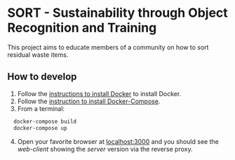 # SORT - Sustainability through Object Recognition and Training

This project aims to educate members of a community on how to sort residual waste items.

## How to develop

1. Follow the [instructions to install Docker](https://docs.docker.com/engine/installation/) to install Docker.
2. Follow the [instruction to install Docker-Compose](https://docs.docker.com/compose/install/).
3. From a terminal:

  ```sh
    docker-compose build
    docker-compose up
  ```
4. Open your favorite browser at [localhost:3000](localhost:3000) and you should see the _web-client_ showing the _server_ version via the reverse proxy.
